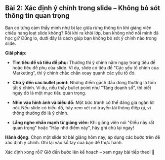 
## Bài 2: Xác định ý chính trong slide – Không bỏ sót thông tin quan trọng

Bạn có từng cảm thấy mình như bị lạc giữa rừng thông tin khi giảng viên chiếu hàng loạt slide không? Rồi khi ra khỏi lớp, bạn không nhớ nổi mình đã học gì? Đừng lo, dưới đây là cách giúp bạn không bỏ sót ý chính nào trong slide.

**Giải pháp:**

- **Tìm tiêu đề và tiêu đề phụ:** Thường thì ý chính nằm ngay trong tiêu đề hoặc tiêu đề phụ của slide. Ví dụ, slide có tiêu đề "Các yếu tố chính của Marketing", thì ý chính chắc chắn xoay quanh các yếu tố đó.
  
- **Chú ý đến các bullet point:** Những điểm gạch đầu dòng thường là tóm tắt ý chính. Ví dụ, nếu thấy bullet point như "Tăng doanh số", thì biết ngay đó là một mục tiêu quan trọng.
  
- **Nhìn vào hình ảnh và biểu đồ:** Một bức tranh có thể đáng giá ngàn lời nói. Nếu slide có biểu đồ, hãy xem xét nó truyền tải thông điệp gì, vì thông thường đó là ý chính.
  
- **Lắng nghe nhấn mạnh từ giảng viên:** Khi giảng viên nói "Điều này rất quan trọng" hoặc "Hãy nhớ điểm này", hãy ghi chú lại ngay!

**Hành động:** Chọn một slide từ bài giảng hôm nay, áp dụng các bước trên để xác định ý chính. Ghi lại vào sổ tay của bạn để thực hành.

Xác định xong rồi? Giờ đến bước lên kế hoạch – xem ngay bài tiếp theo! 🚀